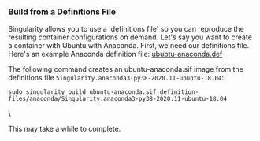 ### Build from a Definitions File

Singularity allows you to use a \'definitions file\' so you can
reproduce the resulting container configurations on demand. Let\'s say
you want to create a container with Ubuntu with Anaconda. First, we need
our definitions file. Here\'s an example Anaconda definition file:
[ububtu-anaconda.def](https://github.com/mkandes/naked-singularity/blob/master/definition-files/anaconda/Singularity.anaconda3-py38-2020.11-ubuntu-18.04)

The following command creates an ubuntu-anaconda.sif image from the
definitions file `Singularity.anaconda3-py38-2020.11-ubuntu-18.04`:

    sudo singularity build ubuntu-anaconda.sif definition-files/anaconda/Singularity.anaconda3-py38-2020.11-ubuntu-18.04

\

This may take a while to complete.
